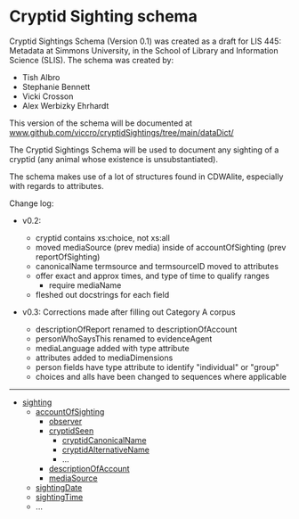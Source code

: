 # Cryptid Sighting schema

Cryptid Sightings Schema (Version 0.1) was created as a draft for LIS 445: Metadata at Simmons 
University, in the School of Library and Information Science (SLIS). The schema was created by:
* Tish Albro
* Stephanie Bennett
* Vicki Crosson
* Alex Werbizky Ehrhardt

This version of the schema will be documented at www.github.com/viccro/cryptidSightings/tree/main/dataDict/

The Cryptid Sightings Schema will be used to document any sighting of a cryptid (any animal whose 
existence is unsubstantiated). 

The schema makes use of a lot of structures found in CDWAlite, especially with regards to attributes.

Change log:
* v0.2: 
    * cryptid contains xs:choice, not xs:all
    * moved mediaSource (prev media) inside of accountOfSighting (prev reportOfSighting)
    * canonicalName termsource and termsourceID moved to attributes
    * offer exact and approx times, and type of time to qualify ranges
        * require mediaName
    * fleshed out docstrings for each field

* v0.3: Corrections made after filling out Category A corpus
    * descriptionOfReport renamed to descriptionOfAccount
    * personWhoSaysThis renamed to evidenceAgent
    * mediaLanguage added with type attribute
    * attributes added to mediaDimensions
    * person fields have type attribute to identify "individual" or "group"
    * choices and alls have been changed to sequences where applicable
***

* [sighting](sighting.md)
    * [accountOfSighting](account.md)
        * [observer](account.md#sub-element-observer)
        * [cryptidSeen](account.md#sub-element-cryptidseen)
            * [cryptidCanonicalName](cryptid.md#sub-element-cryptidcanonicalname)
            * [cryptidAlternativeName](account.md#sub-element-cryptidalternativename)
            * ...
        * [descriptionOfAccount](account.md#sub-element-descriptionofaccount)
        * [mediaSource](account.md#sub-element-mediasource)
    * [sightingDate](date.md)
    * [sightingTime](time.md)
    * ...